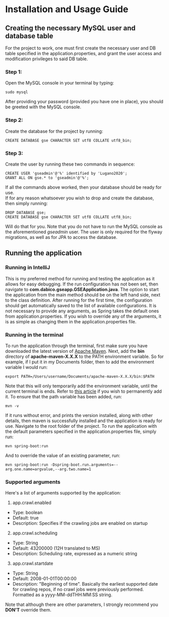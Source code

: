 # Installation and Usage Guide

## Creating the necessary MySQL user and database table

For the project to work, one must first create the necessary user and DB table specified in the application.properties, and grant the user access and modification privileges to said DB table.  

### Step 1:

Open the MySQL console in your terminal by typing:
```
sudo mysql
```
After providing your password (provided you have one in place), you should be greeted with the MySQL console.  

### Step 2:

Create the database for the project by running:  
``` mysql
CREATE DATABASE gse CHARACTER SET utf8 COLLATE utf8_bin;
```

### Step 3:

Create the user by running these two commands in sequence:  
``` mysql
CREATE USER 'gseadmin'@'%' identified by 'Lugano2020';
GRANT ALL ON gse.* to 'gseadmin'@'%';
```

If all the commands above worked, then your database should be ready for use.  
If for any reason whatsoever you wish to drop and create the database, then simply running:  
``` mysql
DROP DATABASE gse;
CREATE DATABASE gse CHARACTER SET utf8 COLLATE utf8_bin;
```
Will do that for you. Note that you do not have to run the MySQL console as the aforementioned *gseadmin* user. The user is only required for the flyway migrations, as well as for JPA to access the database.  

## Running the application

### Running in IntelliJ

This is my preferred method for running and testing the application as it allows for easy debugging. If the run configuration has not been set, then navigate to **com.dabico.gseapp.GSEApplication.java**. The option to start the application from the main method should be on the left hand side, next to the class definition. After running for the first time, the configuration should get automatically saved to the list of available configurations. It is not necessary to provide any arguments, as Spring takes the default ones from application.properties. If you wish to override any of the arguments, it is as simple as changing them in the application.properties file.  

### Running in the terminal

To run the application through the terminal, first make sure you have downloaded the latest version of [Apache Maven](https://maven.apache.org/download.cgi). Next, add the **bin** directory of **apache-maven-X.X.X** to the PATH environment variable. So for example, if I put it in my Documents folder, then to add the environment variable I would run:
```
export PATH=/Users/username/Documents/apache-maven-X.X.X/bin:$PATH
```
Note that this will only temporarily add the environment variable, until the current terminal is ends. Refer to [this article](https://medium.com/@youngstone89/setting-up-environment-variables-in-mac-os-28e5941c771c) if you wish to permanently add it. To ensure that the path variable has been added, run:  
```
mvn -v
```
If it runs without error, and prints the version installed, along with other details, then maven is successfully installed and the application is ready for use. Navigate to the root folder of the project. To run the application with the default parameters specified in the application.properties file, simply run:
```
mvn spring-boot:run
```
And to override the value of an existing parameter, run:
```
mvn spring-boot:run -Dspring-boot.run.arguments=--arg.one.name=argvalue,--arg.two.name=1
```

### Supported arguments

Here's a list of arguments supported by the application:
1. app.crawl.enabled
  - Type: boolean
  - Default: true
  - Description: Specifies if the crawling jobs are enabled on startup
2. app.crawl.scheduling
  - Type: String
  - Default: 43200000 (12H translated to MS)
  - Description: Scheduling rate, expressed as a numeric string
3. app.crawl.startdate
  - Type: String
  - Default: 2008-01-01T00:00:00
  - Description: "Beginning of time". Basically the earliest supported date for crawling repos, if no crawl jobs were previously performed. Formatted as a yyyy-MM-ddTHH:MM:SS string.
  
Note that although there are other parameters, I strongly recommend you **DON'T** override them.